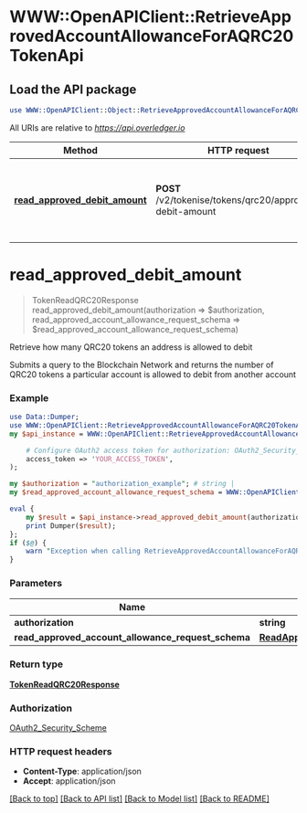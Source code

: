 # WWW::OpenAPIClient::RetrieveApprovedAccountAllowanceForAQRC20TokenApi

## Load the API package
```perl
use WWW::OpenAPIClient::Object::RetrieveApprovedAccountAllowanceForAQRC20TokenApi;
```

All URIs are relative to *https://api.overledger.io*

Method | HTTP request | Description
------------- | ------------- | -------------
[**read_approved_debit_amount**](RetrieveApprovedAccountAllowanceForAQRC20TokenApi.md#read_approved_debit_amount) | **POST** /v2/tokenise/tokens/qrc20/approved-debit-amount | Retrieve how many QRC20 tokens an address is allowed to debit


# **read_approved_debit_amount**
> TokenReadQRC20Response read_approved_debit_amount(authorization => $authorization, read_approved_account_allowance_request_schema => $read_approved_account_allowance_request_schema)

Retrieve how many QRC20 tokens an address is allowed to debit

Submits a query to the Blockchain Network and returns the number of QRC20 tokens a particular account is allowed to debit from another account

### Example
```perl
use Data::Dumper;
use WWW::OpenAPIClient::RetrieveApprovedAccountAllowanceForAQRC20TokenApi;
my $api_instance = WWW::OpenAPIClient::RetrieveApprovedAccountAllowanceForAQRC20TokenApi->new(

    # Configure OAuth2 access token for authorization: OAuth2_Security_Scheme
    access_token => 'YOUR_ACCESS_TOKEN',
);

my $authorization = "authorization_example"; # string | 
my $read_approved_account_allowance_request_schema = WWW::OpenAPIClient::Object::ReadApprovedAccountAllowanceRequestSchema->new(); # ReadApprovedAccountAllowanceRequestSchema | 

eval {
    my $result = $api_instance->read_approved_debit_amount(authorization => $authorization, read_approved_account_allowance_request_schema => $read_approved_account_allowance_request_schema);
    print Dumper($result);
};
if ($@) {
    warn "Exception when calling RetrieveApprovedAccountAllowanceForAQRC20TokenApi->read_approved_debit_amount: $@\n";
}
```

### Parameters

Name | Type | Description  | Notes
------------- | ------------- | ------------- | -------------
 **authorization** | **string**|  | 
 **read_approved_account_allowance_request_schema** | [**ReadApprovedAccountAllowanceRequestSchema**](ReadApprovedAccountAllowanceRequestSchema.md)|  | 

### Return type

[**TokenReadQRC20Response**](TokenReadQRC20Response.md)

### Authorization

[OAuth2_Security_Scheme](../README.md#OAuth2_Security_Scheme)

### HTTP request headers

 - **Content-Type**: application/json
 - **Accept**: application/json

[[Back to top]](#) [[Back to API list]](../README.md#documentation-for-api-endpoints) [[Back to Model list]](../README.md#documentation-for-models) [[Back to README]](../README.md)

